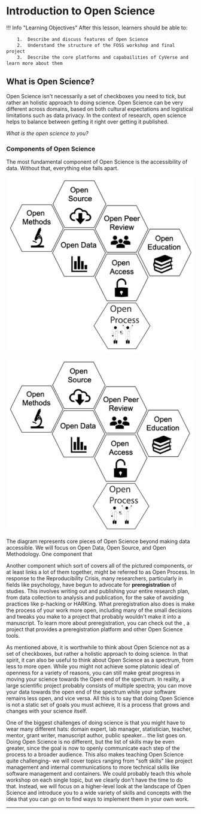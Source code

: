 # Introduction to Open Science

!!! Info "Learning Objectives"
        After this lesson, learners should be able to:
        
        1.  Describe and discuss features of Open Science
        2.  Understand the structure of the FOSS workshop and final project
        3.  Describe the core platforms and capabailities of CyVerse and learn more about them

## What is Open Science?

Open Science isn't necessarily a set of checkboxes you need to tick, but rather an holistic approach to doing
science. Open Science can be very different across domains, based on both cultural expectations and logistical limitations such
as data privacy. In the context of research, open science helps to balance between getting it right over getting it published.

*What is the open science to you?*

### Components of Open Science

The most fundamental component of Open Science is the accessibility of data. Without that, everything else falls apart. 

![Open Science pieces](assets/1-01.png) 


<img src="assets/1-01.png" alt="drawing" width="500"/>

The diagram represents core pieces of Open Science beyond making data accessible. We will focus on Open Data, Open Source, and Open Methodology.
One component that 

Another component which sort of covers all of the pictured components,
or at least links a lot of them together, might be referred to as Open
Process. In response to the Reproducibility Crisis, many researchers,
particularly in fields like psychology, have begun to advocate for
**preregistration** of studies. This involves writing out and publishing
your entire research plan, from data collection to analysis and
publication, for the sake of avoiding practices like p-hacking or
HARKing. What preregistration also does is make the process of your work
more open, including many of the small decisions and tweaks you make to
a project that probably wouldn't make it into a manuscript. To learn
more about preregistration, you can check out the , a project that
provides a preregistration platform and other Open Science tools.

As mentioned above, it is worthwhile to think about Open Science not as
a set of checkboxes, but rather a holistic approach to doing science. In
that spirit, it can also be useful to think about Open Science as a
spectrum, from less to more open. While you might not achieve some
platonic ideal of openness for a variety of reasons, you can still make
great progress in moving your science towards the Open end of the
spectrum. In reality, a large scientific project probably consists of
multiple spectra; you can move your data towards the open end of the
spectrum while your software remains less open, and vice versa. All this
is to say that doing Open Science is not a static set of goals you must
achieve, it is a process that grows and changes with your science
itself.

One of the biggest challenges of doing science is that you might have to
wear many different hats: domain expert, lab manager, statistician,
teacher, mentor, grant writer, manuscript author, public speaker... the
list goes on. Doing Open Science is no different, but the list of skills
may be even greater, since the goal is now to openly communicate each
step of the process to a broader audience. This also makes teaching Open
Science quite challenging- we will cover topics ranging from "soft
skills" like project management and internal communications to more
technical skills like software management and containers. We could
probably teach this whole workshop on each single topic, but we clearly
don't have the time to do that. Instead, we will focus on a
higher-level look at the landscape of Open Science and introduce you to
a wide variety of skills and concepts with the idea that you can go on
to find ways to implement them in your own work.

---
